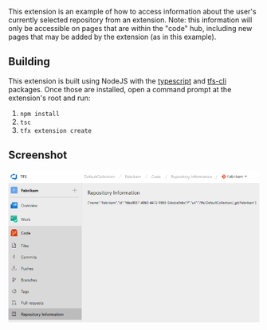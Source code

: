 This extension is an example of how to access information about the user's currently selected repository from an extension. Note: this information will only be accessible on pages that are within the "code" hub, including new pages that may be added by the extension (as in this example).

## Building

This extension is built using NodeJS with the [typescript](https://github.com/Microsoft/TypeScript) and [tfs-cli](https://github.com/Microsoft/tfs-cli) packages. Once those are installed, open a command prompt at the extension's root and run:

1. `npm install`
2. `tsc`
3. `tfx extension create`

## Screenshot

![hub](images/hub-content.png)
